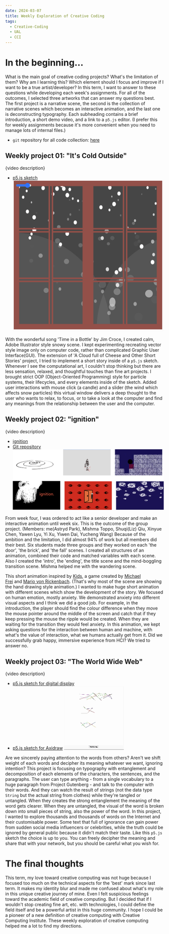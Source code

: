 ```yaml
---
date: 2024-03-07
title: Weekly Exploration of Creative Coding
tags:
  - Creative-Coding
  - UAL
  - CCI
---
```

# In the beginning...
What is the main goal of creative coding projects? What's the limitation of them? Why am I learning this? Which element should I focus and improve if I want to be a true artist/developer? In this term, I want to answer to these questions while developing each week's assignments. For all of the outcomes, I selected three artworks that can answer my questions best. The first project is a narrative scene, the second is the collection of narrative scenes which becomes an interactive animation, and the last one is deconstructing typography. Each subheading contains a brief introduction, a short demo video, and a link to a `p5.js` editor. (I prefer this for weekly assignments because it's more convenient when you need to manage lots of internal files.)

- `git` repository for all code collection: [here](https://git.arts.ac.uk/23005523/coding-two-weekly)

## Weekly project 01: "It's Cold Outside"
{video description}
- [p5.js sketch](https://editor.p5js.org/artreadcode/sketches/Dpkmg0nAO)
![weekly 01](https://github.com/artreadcode/artreadcode.github.io/blob/main/assets/images/2023/UAL/Coding/screenshot%20(It's%20cold%20outside).png?raw=true)

With the wonderful song 'Time in a Bottle' by Jim Croce, I created calm, Adobe Illustrator style snowy scene. I kept experimenting recreating vector style image only on computer code, rather than complicated Graphic User Interface(GUI). The extension of 'A Cloud full of Cheese and Other Short Stories' project, I tried to implement a short story inside of a `p5.js` sketch. Whenever I see the computational art, I couldn't stop thinking but there are less sensation, relaxed, and thoughtful touches than fine art projects. I brought strict OOP (Object-Oriented Programming) style for particle systems, their lifecycles, and every elements inside of the sketch. Added user interactions with mouse click (a candle) and a slider (the wind which affects snow particles) this virtual window delivers a deep thought to the user who wants to relax, to focus, or to take a look at the computer and find any meanings from the relationship between the user and the computer.

## Weekly project 02: "ignition"
{video description}
- [ignition](https://git.arts.ac.uk/pages/23005523/ignition/)
- [Git repository](https://git.arts.ac.uk/23005523/ignition)
![weekly 02](https://github.com/artreadcode/artreadcode.github.io/blob/main/assets/images/2023/UAL/Coding/screenshot%20(ignition).png?raw=true)

From week four, I was ordered to act like a senior developer and make an interactive animation until week six. This is the outcome of the group project. (Members: me(Astryd Park), Mishma Toppo, Shuqi(Liz) Qiu, Xinyue Chen, Yawen Lyu, Yi Xu, Yiwen Dai, Yucheng Wang) Because of the ambition and the limitation, I did almost 94% of work but all members did their best. Six students made three groups and they worked on each 'the door', 'the brick', and 'the fall' scenes. I created all structures of an animation, combined their code and matched variables with each scene. Also I created the 'intro', the 'ending', the title scene and the mind-boggling transition scene. Mishma helped me with the wandering scene.

This short animation inspired by [Kids](https://playkids.ch/), a game created by [Michael Frei](http://michaelfrei.io/) and [Mario von Rickenbach](http://mariov.ch/). (That's why most of the scene are showing the hand drawing style animation.) I wanted to make huge short animation with different scenes which show the development of the story. We focused on human emotion, mostly anxiety. We demonstrated anxiety into different visual aspects and I think we did a good job. For example, in the introduction, the player should find the colour difference when they move the mouse pointer around the middle of the screen and catch that if they keep pressing the mouse the ripple would be created. When they are waiting for the transition they would feel anxiety. In this animation, we kept asking questions for the interaction between human and machine, with what's the value of interaction, what we humans actually get from it. Did we successfully grab happy, immersive experience from HCI? We tried to answer no.

## Weekly project 03: "The World Wide Web"
{video description}
- [p5.js sketch for digital display](https://editor.p5js.org/artreadcode/sketches/0KWhmm3kn)
- [p5.js sketch for Axidraw](https://editor.p5js.org/artreadcode/sketches/7N90FGRXK )
![weekly 03](https://github.com/artreadcode/artreadcode.github.io/blob/main/assets/images/2023/UAL/Coding/screenshot%20(the%20world%20wide%20web).gif?raw=true)

Are we sincerely paying attention to the words from others? Aren't we shift weight of each words and decipher its meaning whatever we want, ignoring intention? This project is focusing on typography with entanglement and decomposition of each elements of the characters, the sentences, and the paragraphs. The user can type anything - from a single vocabulary to a huge paragraph from Project Gutenberg - and talk to the computer with their words. And they can watch the result of strings (not the data type `String` but the actual string from clothes) while they're tangled or untangled. When they creates the strong entanglement the meaning of the word gets clearer. When they are untangled, the visual of the word is broken down into small pieces of string, also the power of the word. In this project, I wanted to explore thousands and thousands of words on the Internet and their customisable power. Some text that full of ignorance can gain power from sudden social media influencers or celebrities, while the truth could be ignored by general public because it didn't match their taste. Like this `p5.js` sketch the choice is up to you. You can freely decipher the meaning and share that with your network, but you should be careful what you wish for.

# The final thoughts
This term, my love toward creative computing was not huge because I focused too much on the technical aspects for the 'best' mark since last term. It makes my identity blur and made me confused about what's my role in this unique creative journey of mine. Even I felt suspicious feelings toward the academic field of creative computing. But I decided that if I wouldn't stop creating fine art, etc. with technologies, I could define the field itself and be a powerful artist in this huge community. I hope I could be a pioneer of a new definition of creative computing with Creative Computing Institute. These weekly exploration of creative computing helped me a lot to find my directions.

